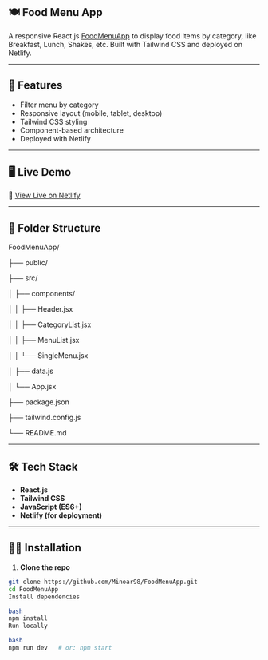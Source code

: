 ## 🍽️ Food Menu App

A responsive React.js [FoodMenuApp](https://foodmenuappreact.netlify.app) to display food items by category, like Breakfast, Lunch, Shakes, etc. Built with Tailwind CSS and deployed on Netlify.

---

## 🚀 Features

- Filter menu by category
- Responsive layout (mobile, tablet, desktop)
- Tailwind CSS styling
- Component-based architecture
- Deployed with Netlify

---

## 🖥️ Live Demo

🔗 [View Live on Netlify](https://foodmenuappreact.netlify.app)

---

## 📂 Folder Structure

FoodMenuApp/

├── public/

├── src/

│ ├── components/

│ │ ├── Header.jsx

│ │ ├── CategoryList.jsx

│ │ ├── MenuList.jsx

│ │ └── SingleMenu.jsx

│ ├── data.js

│ └── App.jsx

├── package.json

├── tailwind.config.js

└── README.md

---

## 🛠️ Tech Stack

- **React.js**
- **Tailwind CSS**
- **JavaScript (ES6+)**
- **Netlify (for deployment)**

---

## 🧑‍💻 Installation

1. **Clone the repo**

```bash
git clone https://github.com/Minoar98/FoodMenuApp.git
cd FoodMenuApp
Install dependencies

bash
npm install
Run locally

bash
npm run dev   # or: npm start
```
